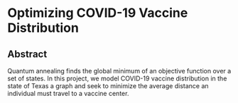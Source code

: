 # Optimizing COVID-19 Vaccine Distribution

## Abstract
Quantum annealing finds the global minimum of an objective function over a set of states. In this project, we model COVID-19 vaccine distribution in the state of Texas a graph and seek to minimize the average distance an individual must travel to a vaccine center.

